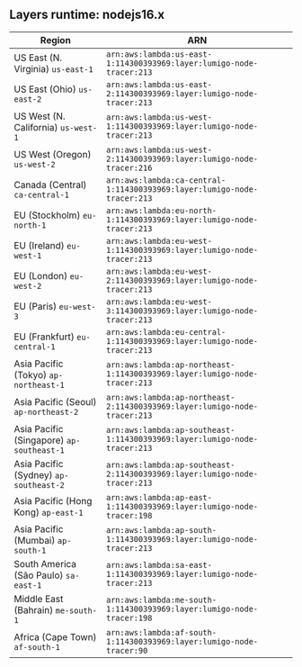 Layers runtime: nodejs16.x
----
| Region | ARN |
| --- | --- |
|US East (N. Virginia)  `us-east-1`|`arn:aws:lambda:us-east-1:114300393969:layer:lumigo-node-tracer:213`|
|US East (Ohio)  `us-east-2`|`arn:aws:lambda:us-east-2:114300393969:layer:lumigo-node-tracer:213`|
|US West (N. California)  `us-west-1`|`arn:aws:lambda:us-west-1:114300393969:layer:lumigo-node-tracer:213`|
|US West (Oregon)  `us-west-2`|`arn:aws:lambda:us-west-2:114300393969:layer:lumigo-node-tracer:216`|
|Canada (Central)  `ca-central-1`|`arn:aws:lambda:ca-central-1:114300393969:layer:lumigo-node-tracer:213`|
|EU (Stockholm)  `eu-north-1`|`arn:aws:lambda:eu-north-1:114300393969:layer:lumigo-node-tracer:213`|
|EU (Ireland)  `eu-west-1`|`arn:aws:lambda:eu-west-1:114300393969:layer:lumigo-node-tracer:213`|
|EU (London)  `eu-west-2`|`arn:aws:lambda:eu-west-2:114300393969:layer:lumigo-node-tracer:213`|
|EU (Paris)  `eu-west-3`|`arn:aws:lambda:eu-west-3:114300393969:layer:lumigo-node-tracer:213`|
|EU (Frankfurt)  `eu-central-1`|`arn:aws:lambda:eu-central-1:114300393969:layer:lumigo-node-tracer:213`|
|Asia Pacific (Tokyo)  `ap-northeast-1`|`arn:aws:lambda:ap-northeast-1:114300393969:layer:lumigo-node-tracer:213`|
|Asia Pacific (Seoul)  `ap-northeast-2`|`arn:aws:lambda:ap-northeast-2:114300393969:layer:lumigo-node-tracer:213`|
|Asia Pacific (Singapore)  `ap-southeast-1`|`arn:aws:lambda:ap-southeast-1:114300393969:layer:lumigo-node-tracer:213`|
|Asia Pacific (Sydney)  `ap-southeast-2`|`arn:aws:lambda:ap-southeast-2:114300393969:layer:lumigo-node-tracer:213`|
|Asia Pacific (Hong Kong)  `ap-east-1`|`arn:aws:lambda:ap-east-1:114300393969:layer:lumigo-node-tracer:198`|
|Asia Pacific (Mumbai)  `ap-south-1`|`arn:aws:lambda:ap-south-1:114300393969:layer:lumigo-node-tracer:213`|
|South America (São Paulo)  `sa-east-1`|`arn:aws:lambda:sa-east-1:114300393969:layer:lumigo-node-tracer:213`|
|Middle East (Bahrain)  `me-south-1`|`arn:aws:lambda:me-south-1:114300393969:layer:lumigo-node-tracer:198`|
|Africa (Cape Town)  `af-south-1`|`arn:aws:lambda:af-south-1:114300393969:layer:lumigo-node-tracer:90`|
